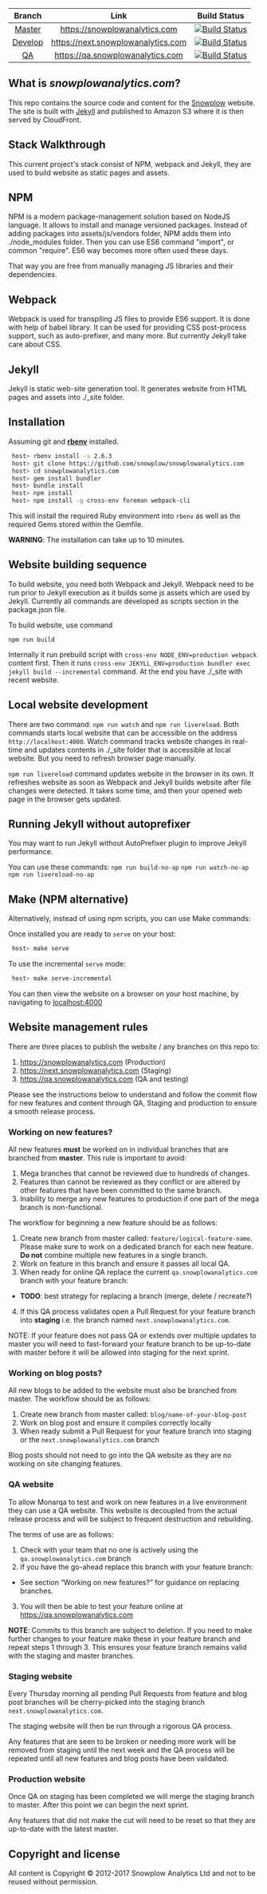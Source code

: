 |  **Branch**                | **Link**                                  | **Build Status**                                |
|:--------------------------:|:-----------------------------------------:|:-----------------------------------------------:|
|  [Master][branch-master]   | https://snowplowanalytics.com             | [![Build Status][travis-image-master]][travis]  |
|  [Develop][branch-develop] | https://next.snowplowanalytics.com        | [![Build Status][travis-image-develop]][travis] |
|  [QA][branch-qa]           | https://qa.snowplowanalytics.com          | [![Build Status][travis-image-qa]][travis]      |

## What is *snowplowanalytics.com*?

This repo contains the source code and content for the [Snowplow](https://snowplowanalytics.com) website. The site is built with [Jekyll](https://github.com/mojombo/jekyll) and published to Amazon S3 where it is then served by CloudFront.

## Stack Walkthrough

This current project's stack consist of NPM, webpack and Jekyll, they are used to build website as static pages and assets.

## NPM

NPM is a modern package-management solution based on NodeJS language. It allows to install and manage versioned packages. Instead of adding packages into assets/js/vendors folder, NPM adds them into ./node_modules folder. Then you can use ES6 command "import", or common "require". ES6 way becomes more often used these days.

That way you are free from manually managing JS libraries and their dependencies.

## Webpack

Webpack is used for transpiling JS files to provide ES6 support. It is done with help of babel library. It can be used for providing CSS post-process support, such as auto-prefixer, and many more. But currently Jekyll take care about CSS.

## Jekyll

Jekyll is static web-site generation tool. It generates website from HTML pages and assets into ./_site folder.

## Installation

Assuming git and **[rbenv][rbenv-install]** installed.

```bash
 host> rbenv install -s 2.6.3
 host> git clone https://github.com/snowplow/snowplowanalytics.com
 host> cd snowplowanalytics.com
 host> gem install bundler
 host> bundle install
 host> npm install
 host> npm install -g cross-env foreman webpack-cli
```

This will install the required Ruby environment into `rbenv` as well as the required Gems stored within the Gemfile.

__WARNING__: The installation can take up to 10 minutes.

## Website building sequence

To build website, you need both Webpack and Jekyll. Webpack need to be run prior to Jekyll execution as it builds some js assets which are used by Jekyll. Currently all commands are developed as scripts section in the package.json file.

To build website, use command
```
npm run build
```
Internally it run prebuild script with ```cross-env NODE_ENV=production webpack``` content first. Then it runs ```cross-env JEKYLL_ENV=production bundler exec jekyll build --incremental``` command. At the end you have ./_site with recent website.

## Local website development

There are two command: ```npm run watch``` and ```npm run livereload```. Both commands starts local website that can be accessible on the address ```http://localhost:4000```. Watch command tracks website changes in real-time and updates contents in ./_site folder that is accessible at local website. But you need to refresh browser page manually. 

```npm run livereload``` command updates website in the browser in its own. It refreshes website as soon as Webpack and Jekyll builds website after file changes were detected. It takes some time, and then your opened web page in the browser gets updated.

## Running Jekyll without autoprefixer

You may want to run Jekyll without AutoPrefixer plugin to improve Jekyll performance.

You can use these commands:
```npm run build-no-ap```
```npm run watch-no-ap```
```npm run livereload-no-ap```

## Make (NPM alternative)

Alternatively, instead of using npm scripts, you can use Make commands:

Once installed you are ready to `serve` on your host:

```bash
 host> make serve
```

To use the incremental `serve` mode:

```bash
 host> make serve-incremental
```

You can then view the website on a browser on your host machine, by navigating to [localhost:4000](localhost:4000)

## Website management rules

There are three places to publish the website / any branches on this repo to:

1. https://snowplowanalytics.com (Production)
2. https://next.snowplowanalytics.com (Staging)
3. https://qa.snowplowanalytics.com (QA and testing)

Please see the instructions below to understand and follow the commit flow for new features and content through QA, Staging and production to ensure a smooth release process.

### Working on new features?

All new features **must** be worked on in individual branches that are branched from **master**.  This rule is important to avoid:

1. Mega branches that cannot be reviewed due to hundreds of changes.
2. Features than cannot be reviewed as they conflict or are altered by other features that have been committed to the same branch.
3. Inability to merge any new features to production if one part of the mega branch is non-functional.

The workflow for beginning a new feature should be as follows:

1. Create new branch from master called: `feature/logical-feature-name`. Please make sure to work on a dedicated branch for each new feature. **Do not** combine multiple new features in a single branch.
2. Work on feature in this branch and ensure it passes all local QA.
3. When ready for online QA replace the current `qa.snowplowanalytics.com` branch with your feature branch:
  * **TODO**: best strategy for replacing a branch (merge, delete / recreate?)
4. If this QA process validates open a Pull Request for your feature branch into **staging** i.e. the branch named `next.snowplowanalytics.com`.

NOTE: If your feature does not pass QA or extends over multiple updates to master you will need to fast-forward your feature branch to be up-to-date with master before it will be allowed into staging for the next sprint.

### Working on blog posts?

All new blogs to be added to the website must also be branched from master.  The workflow should be as follows:

1. Create new branch from master called: `blog/name-of-your-blog-post`
2. Work on blog post and ensure it compiles correctly locally
3. When ready submit a Pull Request for your feature branch into staging or the `next.snowplowanalytics.com` branch

Blog posts should not need to go into the QA website as they are no working on site changing features.

### QA website

To allow Monarqa to test and work on new features in a live environment they can use a QA website.  This website is decoupled from the actual release process and will be subject to frequent destruction and rebuilding.

The terms of use are as follows:

1. Check with your team that no one is actively using the `qa.snowplowanalytics.com` branch
2. If you have the go-ahead replace this branch with your feature branch:
  * See section “Working on new features?” for guidance on replacing branches.
3. You will then be able to test your feature online at https://qa.snowplowanalytics.com

**NOTE**: Commits to this branch are subject to deletion.  If you need to make further changes to your feature make these in your feature branch and repeat steps 1 through 3.  This ensures your feature branch remains valid with the staging and master branches.

### Staging website

Every Thursday morning all pending Pull Requests from feature and blog post branches will be cherry-picked into the staging branch `next.snowplowanalytics.com`.  

The staging website will then be run through a rigorous QA process.

Any features that are seen to be broken or needing more work will be removed from staging until the next week and the QA process will be repeated until all new features and blog posts have been validated.

### Production website

Once QA on staging has been completed we will merge the staging branch to master.  After this point we can begin the next sprint.

Any features that did not make the cut will need to be reset so that they are up-to-date with the latest master.

## Copyright and license

All content is Copyright © 2012-2017 Snowplow Analytics Ltd and not to be reused without permission.

[branch-master]: https://github.com/snowplow/snowplowanalytics.com
[branch-develop]: https://github.com/snowplow/snowplowanalytics.com/tree/next.snowplowanalytics.com
[branch-qa]: https://github.com/snowplow/snowplowanalytics.com/tree/qa.snowplowanalytics.com

[travis]: https://travis-ci.org/snowplow/snowplowanalytics.com
[travis-image-master]: https://travis-ci.org/snowplow/snowplowanalytics.com.svg?branch=master
[travis-image-develop]: https://travis-ci.org/snowplow/snowplowanalytics.com.svg?branch=next.snowplowanalytics.com
[travis-image-qa]: https://travis-ci.org/snowplow/snowplowanalytics.com.svg?branch=qa.snowplowanalytics.com

[rbenv-install]: https://github.com/rbenv/rbenv#homebrew-on-macos
